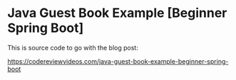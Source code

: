 # Java Guest Book Example [Beginner Spring Boot]

This is source code to go with the blog post:

https://codereviewvideos.com/java-guest-book-example-beginner-spring-boot
